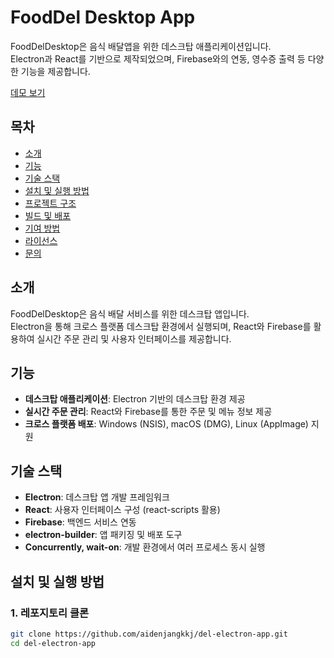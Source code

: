 # FoodDel Desktop App

FoodDelDesktop은 음식 배달앱을 위한 데스크탑 애플리케이션입니다.  
Electron과 React를 기반으로 제작되었으며, Firebase와의 연동, 영수증 출력 등 다양한 기능을 제공합니다.

[데모 보기](https://food-desktop.web.app)

## 목차

- [소개](#소개)
- [기능](#기능)
- [기술 스택](#기술-스택)
- [설치 및 실행 방법](#설치-및-실행-방법)
- [프로젝트 구조](#프로젝트-구조)
- [빌드 및 배포](#빌드-및-배포)
- [기여 방법](#기여-방법)
- [라이선스](#라이선스)
- [문의](#문의)

## 소개

FoodDelDesktop은 음식 배달 서비스를 위한 데스크탑 앱입니다.  
Electron을 통해 크로스 플랫폼 데스크탑 환경에서 실행되며, React와 Firebase를 활용하여 실시간 주문 관리 및 사용자 인터페이스를 제공합니다.

## 기능

- **데스크탑 애플리케이션**: Electron 기반의 데스크탑 환경 제공
- **실시간 주문 관리**: React와 Firebase를 통한 주문 및 메뉴 정보 제공
- **크로스 플랫폼 배포**: Windows (NSIS), macOS (DMG), Linux (AppImage) 지원

## 기술 스택

- **Electron**: 데스크탑 앱 개발 프레임워크
- **React**: 사용자 인터페이스 구성 (react-scripts 활용)
- **Firebase**: 백엔드 서비스 연동
- **electron-builder**: 앱 패키징 및 배포 도구
- **Concurrently, wait-on**: 개발 환경에서 여러 프로세스 동시 실행

## 설치 및 실행 방법

### 1. 레포지토리 클론

```bash
git clone https://github.com/aidenjangkkj/del-electron-app.git
cd del-electron-app
